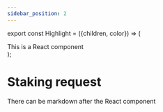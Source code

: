 ```yaml
---
sidebar_position: 2
---
```


export const Highlight = ({children, color}) => (
  <div>
    This is a <span style={{ padding: "6px", background: color }}>React component</span>
  </div>
);

# Staking request

<Highlight color="#25c2a0"></Highlight>

There can be markdown after the React component
